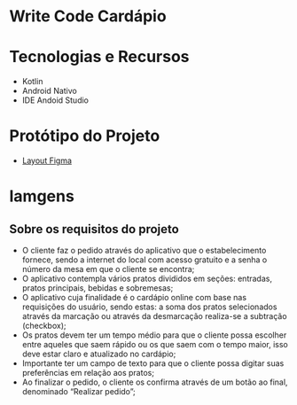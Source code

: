 # Write Code Cardápio

# Tecnologias e Recursos
- Kotlin
- Android Nativo
- IDE Andoid Studio

# Protótipo do Projeto
- [Layout Figma](https://www.figma.com/file/py6KoE82DMHnx0uFjdHfex/write-code-irede?type=design&node-id=0%3A1&mode=design&t=7DVdDEAnn91dGl2C-1)

# Iamgens 

## Sobre os requisitos do projeto
- O cliente faz o pedido através do aplicativo que o
estabelecimento fornece, sendo a internet do local com acesso
gratuito e a senha o número da mesa em que o cliente se
encontra;
- O aplicativo contempla vários pratos divididos em seções:
entradas, pratos principais, bebidas e sobremesas;
- O aplicativo cuja finalidade é o cardápio online com base nas
requisições do usuário, sendo estas: a soma dos pratos
selecionados através da marcação ou através da desmarcação
realiza-se a subtração (checkbox);
- Os pratos devem ter um tempo médio para que o cliente possa
escolher entre aqueles que saem rápido ou os que saem com o
tempo maior, isso deve estar claro e atualizado no cardápio;
- Importante ter um campo de texto para que o cliente possa
digitar suas preferências em relação aos pratos;
- Ao finalizar o pedido, o cliente os confirma através de um botão
ao final, denominado “Realizar pedido”;
